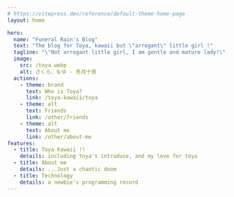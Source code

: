 ```yaml
---
# https://vitepress.dev/reference/default-theme-home-page
layout: home

hero:
  name: "Funeral Rain's Blog"
  text: "The blog for Toya, kawaii but \"arrogant\" little girl !"
  tagline: "\"Not arrogant little girl, I am gentle and mature lady!\", Toya shout at me (LoL "
  image:
    src: /toya.webp
    alt: さくら、もゆ - 冬月十夜 
  actions:
    - theme: brand
      text: Who is Toya? 
      link: /toya-kawaii/toya
    - theme: alt
      text: Friends
      link: /other/friends
    - theme: alt
      text: About me
      link: /other/about-me
features:
  - title: Toya Kawaii !!
    details: including toya's introduce, and my love for toya
  - title: About me
    details: ...Just a chaotic doom
  - title: Technology
    details: a newbie's programming record
---
```


